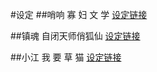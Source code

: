 #设定
##哨响
寡 妇 文 学
[设定链接](shaoxiang.html)

##镇魂
自闭天师俏狐仙
[设定链接](zhenhun.html)

##小江
我 要 草 猫
[设定链接](xiaojiang.html)